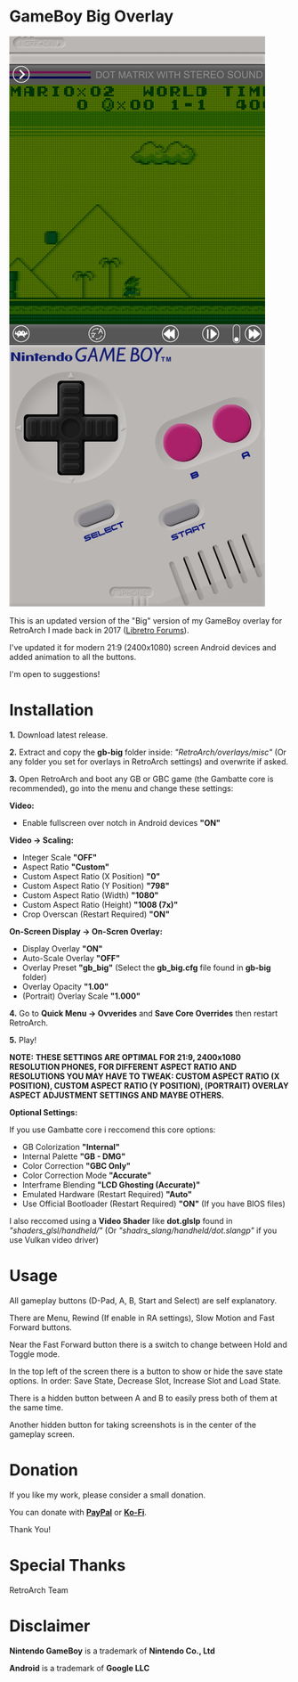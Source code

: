 # GameBoy Big Overlay

![My Image](ow.jpg)

This is an updated version of the "Big" version of my GameBoy overlay for RetroArch I made back in 2017 (<a href="https://forums.libretro.com/t/gameboy-touch-overlay/12469">Libretro Forums</a>).

I've updated it for modern 21:9 (2400x1080) screen Android devices and added animation to all the buttons.

I'm open to suggestions!

# Installation

<b>1.</b> Download latest release.

<b>2.</b> Extract and copy the <b>gb-big</b> folder inside: 
<i>"RetroArch/overlays/misc"</i> (Or any folder you set for overlays in RetroArch settings) and overwrite if asked.

<b>3.</b> Open RetroArch and boot any GB or GBC game (the Gambatte core is recommended), go into the menu and change these settings:

<b>Video:</b>
- Enable fullscreen over notch in Android devices <b>"ON"</b>

<b>Video -> Scaling:</b>
- Integer Scale <b>"OFF"</b>
- Aspect Ratio <b>"Custom"</b>
- Custom Aspect Ratio (X Position) <b>"0"</b>
- Custom Aspect Ratio (Y Position) <b>"798"</b>
- Custom Aspect Ratio (Width) <b>"1080"</b>
- Custom Aspect Ratio (Height) <b>"1008 (7x)"</b>
- Crop Overscan (Restart Required) <b>"ON"</b>

<b>On-Screen Display -> On-Scren Overlay:</b>
- Display Overlay <b>"ON"</b>
- Auto-Scale Overlay <b>"OFF"</b>
- Overlay Preset <b>"gb_big"</b> (Select the <b>gb_big.cfg</b> file found in <b>gb-big</b> folder)
- Overlay Opacity <b>"1.00"</b>
- (Portrait) Overlay Scale <b>"1.000"</b>
  
<b>4.</b> Go to <b>Quick Menu -> Ovverides</b> and <b>Save Core Overrides</b> then restart RetroArch.
 
<b>5.</b> Play!

<b>NOTE:</b>
<b>THESE SETTINGS ARE OPTIMAL FOR 21:9, 2400x1080 RESOLUTION PHONES, FOR DIFFERENT ASPECT RATIO AND RESOLUTIONS YOU MAY HAVE TO TWEAK: CUSTOM ASPECT RATIO (X POSITION), CUSTOM ASPECT RATIO (Y POSITION), (PORTRAIT) OVERLAY ASPECT ADJUSTMENT SETTINGS AND MAYBE OTHERS.</b>
  
<b>Optional Settings:</b>
  
If you use Gambatte core i reccomend this core options:
- GB Colorization <b>"Internal"</b>
- Internal Palette <b>"GB - DMG"</b>
- Color Correction <b>"GBC Only"</b>
- Color Correction Mode <b>"Accurate"</b>
- Interframe Blending <b>"LCD Ghosting (Accurate)"</b>
- Emulated Hardware (Restart Required) <b>"Auto"</b>
- Use Official Bootloader (Restart Required) <b>"ON"</b> (If you have BIOS files)
  
I also reccomed using a <b>Video Shader</b> like <b>dot.glslp</b> found in <i>"shaders_glsl/handheld/"</i> (Or <i>"shadrs_slang/handheld/dot.slangp"</i> if you use Vulkan video driver)

# Usage

All gameplay buttons (D-Pad, A, B, Start and Select) are self explanatory. 

There are Menu, Rewind (If enable in RA settings), Slow Motion and Fast Forward buttons.

Near the Fast Forward button there is a switch to change between Hold and Toggle mode. 

In the top left of the screen there is a button to show or hide the save state options. In order: Save State, Decrease Slot, Increase Slot and Load State.

There is a hidden button between A and B to easily press both of them at the same time.

Another hidden button for taking screenshots is in the center of the gameplay screen.

# Donation
If you like my work, please consider a small donation.

You can donate with <a href="https://paypal.me/maestrosistema?country.x=IT&locale.x=it_IT"><b>PayPal</b></a> or <a href="https://ko-fi.com/maestrosistema"><b>Ko-Fi</b></a>.

Thank You!

# Special Thanks
RetroArch Team

# Disclaimer
<b>Nintendo GameBoy</b> is a trademark of <b>Nintendo Co., Ltd</b>

<b>Android</b> is a trademark of <b>Google LLC</b>
